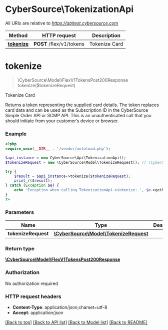 # CyberSource\TokenizationApi

All URIs are relative to *https://apitest.cybersource.com*

Method | HTTP request | Description
------------- | ------------- | -------------
[**tokenize**](TokenizationApi.md#tokenize) | **POST** /flex/v1/tokens | Tokenize Card


# **tokenize**
> \CyberSource\Model\FlexV1TokensPost200Response tokenize($tokenizeRequest)

Tokenize Card

Returns a token representing the supplied card details. The token replaces card data and can be used as the Subscription ID in the CyberSource Simple Order API or SCMP API. This is an unauthenticated call that you should initiate from your customer’s device or browser.

### Example
```php
<?php
require_once(__DIR__ . '/vendor/autoload.php');

$api_instance = new CyberSource\Api\TokenizationApi();
$tokenizeRequest = new \CyberSource\Model\TokenizeRequest(); // \CyberSource\Model\TokenizeRequest | 

try {
    $result = $api_instance->tokenize($tokenizeRequest);
    print_r($result);
} catch (Exception $e) {
    echo 'Exception when calling TokenizationApi->tokenize: ', $e->getMessage(), PHP_EOL;
}
?>
```

### Parameters

Name | Type | Description  | Notes
------------- | ------------- | ------------- | -------------
 **tokenizeRequest** | [**\CyberSource\Model\TokenizeRequest**](../Model/TokenizeRequest.md)|  |

### Return type

[**\CyberSource\Model\FlexV1TokensPost200Response**](../Model/FlexV1TokensPost200Response.md)

### Authorization

No authorization required

### HTTP request headers

 - **Content-Type**: application/json;charset=utf-8
 - **Accept**: application/json

[[Back to top]](#) [[Back to API list]](../../README.md#documentation-for-api-endpoints) [[Back to Model list]](../../README.md#documentation-for-models) [[Back to README]](../../README.md)

